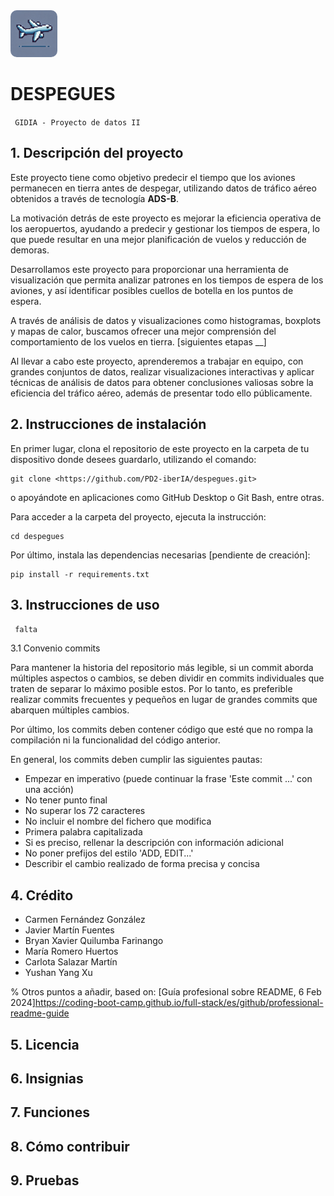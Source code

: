 <img src="img/logo.jpg" alt="Logo de avión" width="75" style="border-radius: 10px;"/>

# DESPEGUES

<code> GIDIA - Proyecto de datos II </code>

## 1. Descripción del proyecto

Este proyecto tiene como objetivo predecir el tiempo que los aviones permanecen en tierra antes de despegar, utilizando datos de tráfico aéreo obtenidos a través de tecnología **ADS-B**. 

La motivación detrás de este proyecto es mejorar la eficiencia operativa de los aeropuertos, ayudando a predecir y gestionar los tiempos de espera, lo que puede resultar en una mejor planificación de vuelos y reducción de demoras. 

Desarrollamos este proyecto para proporcionar una herramienta de visualización que permita analizar patrones en los tiempos de espera de los aviones, y así identificar posibles cuellos de botella en los puntos de espera. 

A través de análisis de datos y visualizaciones como histogramas, boxplots y mapas de calor, buscamos ofrecer una mejor comprensión del comportamiento de los vuelos en tierra.
[siguientes etapas __]

Al llevar a cabo este proyecto, aprenderemos a trabajar en equipo, con grandes conjuntos de datos, realizar visualizaciones interactivas y aplicar técnicas de análisis de datos para obtener conclusiones valiosas sobre la eficiencia del tráfico aéreo, además de presentar todo ello públicamente.


## 2. Instrucciones de instalación
En primer lugar, clona el repositorio de este proyecto en la carpeta de tu dispositivo donde desees guardarlo, utilizando el comando:

```
git clone <https://github.com/PD2-iberIA/despegues.git>
```

o apoyándote en aplicaciones como GitHub Desktop o Git Bash, entre otras.

Para acceder a la carpeta del proyecto, ejecuta la instrucción:

```
cd despegues
```

Por último, instala las dependencias necesarias [pendiente de creación]:

```
pip install -r requirements.txt
```

## 3. Instrucciones de uso
<code> falta </code>


3.1 Convenio commits

Para mantener la historia del repositorio más legible, si un commit aborda múltiples aspectos o cambios, se deben dividir en commits individuales que traten de separar lo máximo posible estos. Por lo tanto, es preferible realizar commits frecuentes y pequeños en lugar de grandes commits que abarquen múltiples cambios.

Por último, los commits deben contener código que esté que no rompa la compilación ni la funcionalidad del código anterior.

En general, los commits deben cumplir las siguientes pautas:

- Empezar en imperativo (puede continuar la frase 'Este commit ...' con una acción)
- No tener punto final
- No superar los 72 caracteres
- No incluir el nombre del fichero que modifica
- Primera palabra capitalizada
- Si es preciso, rellenar la descripción con información adicional
- No poner prefijos del estilo 'ADD, EDIT...'
- Describir el cambio realizado de forma precisa y concisa


## 4. Crédito

- Carmen Fernández González
- Javier Martín Fuentes
- Bryan Xavier Quilumba Farinango
- María Romero Huertos
- Carlota Salazar Martín
- Yushan Yang Xu


% Otros puntos a añadir, based on: [Guía profesional sobre README, 6 Feb 2024]<https://coding-boot-camp.github.io/full-stack/es/github/professional-readme-guide>
## 5. Licencia
## 6. Insignias
## 7. Funciones
## 8. Cómo contribuir
## 9. Pruebas
